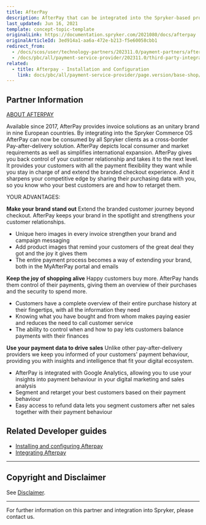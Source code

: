 ```yaml
---
title: AfterPay
description: AfterPay that can be integrated into the Spryker-based project, provides invoice solutions as an unitary brand in nine European countries.
last_updated: Jun 16, 2021
template: concept-topic-template
originalLink: https://documentation.spryker.com/2021080/docs/afterpay
originalArticleId: 3ed914a1-aa6a-472e-b213-f5e60058cbb1
redirect_from:
  - /docs/scos/user/technology-partners/202311.0/payment-partners/afterpay.html
  - /docs/pbc/all/payment-service-provider/202311.0/third-party-integrations/afterpay/afterpay.html
related:
  - title: Afterpay - Installation and Configuration
    link: docs/pbc/all/payment-service-provider/page.version/base-shop/third-party-integrations/afterpay/install-and-configure-afterpay.html
---
```


## Partner Information

[ABOUT AFTERPAY](https://www.afterpay.com/)

Available since 2017, AfterPay provides invoice solutions as an unitary brand in nine European countries. By integrating into the Spryker Commerce OS AfterPay can now be consumed by all Spryker clients as a cross-border Pay-after-delivery solution. AfterPay depicts local consumer and market requirements as well as simplifies international expansion. AfterPay gives you back control of your customer relationship and takes it to the next level. It provides your customers with all the payment flexibility they want while you stay in charge of and extend the branded checkout experience. And it sharpens your competitive edge by sharing their purchasing data with you, so you know who your best customers are and how to retarget them.

YOUR ADVANTAGES:

**Make your brand stand out**
Extend the branded customer journey beyond checkout. AfterPay keeps your brand in the spotlight and strengthens your customer relationships.
* Unique hero images in every invoice strengthen your brand and campaign messaging
* Add product images that remind your customers of the great deal they got and the joy it gives them
* The entire payment process becomes a way of extending your brand, both in the MyAfterPay portal and emails

**Keep the joy of shopping alive**
Happy customers buy more. AfterPay hands them control of their payments, giving them an overview of their purchases and the security to spend more.
* Customers have a complete overview of their entire purchase history at their fingertips, with all the information they need
* Knowing what you have bought and from whom makes paying easier and reduces the need to call customer service
* The ability to control when and how to pay lets customers balance payments with their finances

**Use your payment data to drive sales**
Unlike other pay-after-delivery providers we keep you informed of your customers' payment behaviour, providing you with insights and intelligence that fit your digital ecosystem.
* AfterPay is integrated with Google Analytics, allowing you to use your insights into payment behaviour in your digital marketing and sales analysis
* Segment and retarget your best customers based on their payment behaviour
* Easy access to refund data lets you segment customers after net sales together with their payment behaviour

## Related Developer guides

* [Installing and configuring Afterpay](/docs/pbc/all/payment-service-provider/{{page.version}}/base-shop/third-party-integrations/afterpay/install-and-configure-afterpay.html)
* [Integrating Afterpay](/docs/pbc/all/payment-service-provider/{{page.version}}/base-shop/third-party-integrations/afterpay/integrate-afterpay.html)

---

## Copyright and Disclaimer

See [Disclaimer](https://github.com/spryker/spryker-documentation).

---
For further information on this partner and integration into Spryker, please contact us.

<div class="hubspot-form js-hubspot-form" data-portal-id="2770802" data-form-id="163e11fb-e833-4638-86ae-a2ca4b929a41" id="hubspot-1"></div>
